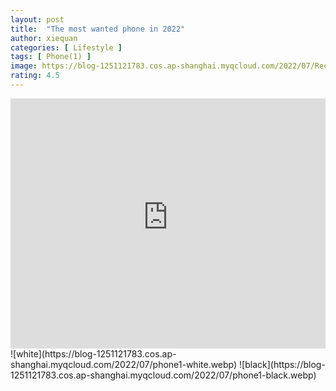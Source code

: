 ```yaml
---
layout: post
title:  "The most wanted phone in 2022"
author: xiequan
categories: [ Lifestyle ]
tags: [ Phone(1) ]
image: https://blog-1251121783.cos.ap-shanghai.myqcloud.com/2022/07/Rectangle_38.webp
rating: 4.5
---
```


<iframe 
src="https://blog-1251121783.cos.ap-shanghai.myqcloud.com/2022/07/phone1.mp4" 
scrolling="no" 
border="0" 
frameborder="no" 
framespacing="0" 
allowfullscreen="true" 
height="400px"
width="100%"> 
</iframe>
![white](https://blog-1251121783.cos.ap-shanghai.myqcloud.com/2022/07/phone1-white.webp) 
![black](https://blog-1251121783.cos.ap-shanghai.myqcloud.com/2022/07/phone1-black.webp) 
